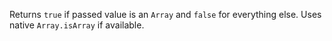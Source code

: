 Returns `true` if passed value is an `Array` and `false` for everything else. Uses native `Array.isArray` if available.

